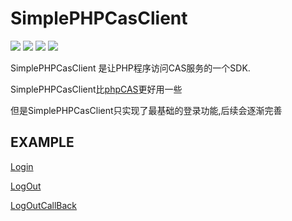 SimplePHPCasClient
====

![](https://img.shields.io/travis/php-v/symfony/symfony.svg)
![](https://img.shields.io/teamcity/codebetter/bt428.svg)
![](https://img.shields.io/readthedocs/pip/stable.svg)
![](https://img.shields.io/dub/l/vibe-d.svg)


SimplePHPCasClient 是让PHP程序访问CAS服务的一个SDK.

SimplePHPCasClient比[phpCAS](https://github.com/apereo/phpCAS)更好用一些

但是SimplePHPCasClient只实现了最基础的登录功能,后续会逐渐完善

## EXAMPLE

[Login](example/login.php)

[LogOut](example/logout.php)

[LogOutCallBack](example/logout_callback.php)

